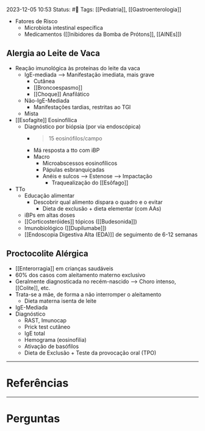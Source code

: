 2023-12-05 10:53
Status: #🌱 
Tags: [[Pediatria]], [[Gastroenterologia]]
<br/>
- Fatores de Risco
	- Microbiota intestinal específica
	- Medicamentos ([[Inibidores da Bomba de Prótons]], [[AINEs]])
## Alergia ao Leite de Vaca
- Reação imunológica às proteínas do leite da vaca
	- IgE-mediada --> Manifestação imediata, mais grave
		- Cutânea
		- [[Broncoespasmo]]
		- [[Choque]] Anafilático
	- Não-IgE-Mediada
		- Manifestações tardias, restritas ao TGI
	- Mista
- [[Esofagite]] Eosinofílica
	- Diagnóstico por biópsia (por via endoscópica)
		- >15 eosinófilos/campo
		- Má resposta a tto com iBP
		- Macro
			- Microabscessos eosinofílicos
			- Pápulas esbranquiçadas
			- Anéis e sulcos --> Estenose --> Impactação
				- Traquealização do [[Esôfago]]
- TTo
	- Educação alimentar
		- Descobrir qual alimento dispara o quadro e o evitar
			- Dieta de exclusão + dieta elementar (com AAs)
	- iBPs em altas doses
	- [[Corticosteróides]] tópicos ([[Budesonida]])
	- Imunobiológico ([[Dupilumabe]])
	- [[Endoscopia Digestiva Alta (EDA)]] de seguimento de 6-12 semanas
## Proctocolite Alérgica
- [[Enterorragia]] em crianças saudáveis
- 60% dos casos com aleitamento materno exclusivo
- Geralmente diagnosticada no recém-nascido --> Choro intenso, [[Colite]], etc.
- Trata-se a mãe, de forma a não interromper o aleitamento
	- Dieta materna isenta de leite
- IgE-Mediada
- Diagnóstico
	- RAST, Imunocap
	- Prick test cutâneo
	- IgE total
	- Hemograma (eosinofilia)
	- Ativação de basófilos
	- Dieta de Exclusão + Teste da provocação oral (TPO)
____
# Referências
---
# Perguntas

